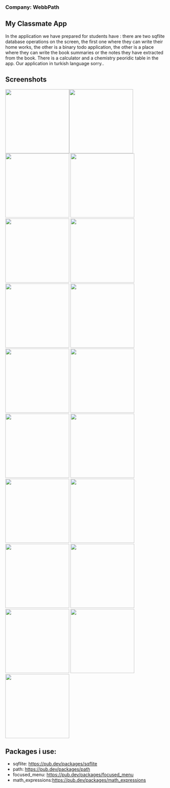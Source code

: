 ### Company: WebbPath
## My Classmate App

In the application we have prepared for students have : there are two sqflite database operations on the screen, the first one where they can write their home works, the other is a binary todo application, the other is a place where they can write the book summaries or the notes they have extracted from the book. There is a calculator and a chemistry peoridic table in the app. Our application in turkish language sorry..  


## Screenshots
<img src="https://github.com/theiskaa/myclassmate/blob/master/assets/screenshot/1.jpeg" width="200"><img src="https://github.com/theiskaa/myclassmate/blob/master/assets/screenshot/2.jpeg" width="200"> <img src="https://github.com/theiskaa/myclassmate/blob/master/assets/screenshot/3.jpeg" width="200"> <img src="https://github.com/theiskaa/myclassmate/blob/master/assets/screenshot/4.jpeg" width="200"> <img src="https://github.com/theiskaa/myclassmate/blob/master/assets/screenshot/5.jpeg" width="200"> <img src="https://github.com/theiskaa/myclassmate/blob/master/assets/screenshot/6.jpeg" width="200"> <img src="https://github.com/theiskaa/myclassmate/blob/master/assets/screenshot/7.jpeg" width="200"> <img src="https://github.com/theiskaa/myclassmate/blob/master/assets/screenshot/8.jpeg" width="200"> <img src="https://github.com/theiskaa/myclassmate/blob/master/assets/screenshot/9.jpeg" width="200"> <img src="https://github.com/theiskaa/myclassmate/blob/master/assets/screenshot/10.jpeg" width="200"> <img src="https://github.com/theiskaa/myclassmate/blob/master/assets/screenshot/11.jpeg" width="200"> <img src="https://github.com/theiskaa/myclassmate/blob/master/assets/screenshot/12.jpeg" width="200"> <img src="https://github.com/theiskaa/myclassmate/blob/master/assets/screenshot/13.jpeg" width="200"> <img src="https://github.com/theiskaa/myclassmate/blob/master/assets/screenshot/14.jpeg" width="200"> <img src="https://github.com/theiskaa/myclassmate/blob/master/assets/screenshot/15.jpeg" width="200"> <img src="https://github.com/theiskaa/myclassmate/blob/master/assets/screenshot/16.jpeg" width="200"> <img src="https://github.com/theiskaa/myclassmate/blob/master/assets/screenshot/17.jpeg" width="200"> <img src="https://github.com/theiskaa/myclassmate/blob/master/assets/screenshot/18.jpeg" width="200"><img src="https://github.com/theiskaa/myclassmate/blob/master/assets/screenshot/19.jpeg" width="200"> 


## Packages i use:
- sqflite: https://pub.dev/packages/sqflite
- path: https://pub.dev/packages/path
- focused_menu: https://pub.dev/packages/focused_menu
- math_expressions:https://pub.dev/packages/math_expressions
